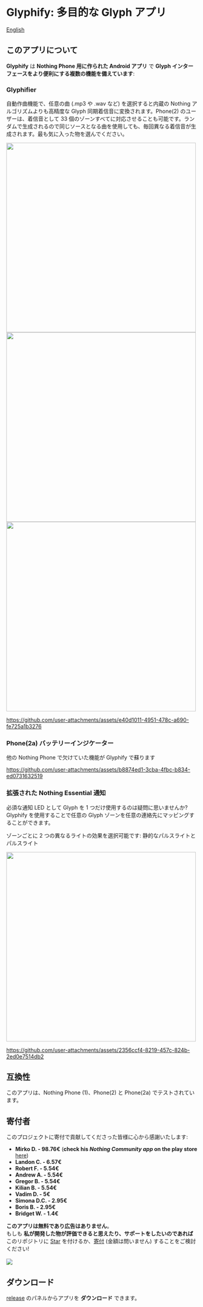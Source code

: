 # Glyphify: 多目的な Glyph アプリ
[English](./README.md)
## このアプリについて
**Glyphify** は **Nothing Phone 用に作られた Android アプリ** で **Glyph インターフェースをより便利にする複数の機能を備えています**:

### Glyphifier
自動作曲機能で、任意の曲 (.mp3 や .wav など) を選択すると内蔵の Nothing アルゴリズムよりも高精度な Glyph 同期着信音に変換されます。Phone(2) のユーザーは、着信音として 33 個のゾーンすべてに対応させることも可能です。ランダムで生成されるので同じソースとなる曲を使用しても、毎回異なる着信音が生成されます。最も気に入った物を選んでください。

<img src="https://github.com/user-attachments/assets/f5dd76a3-3f61-46a2-84b4-cacf0a0e8f10" height="500">
<img src="https://github.com/user-attachments/assets/43a70dc2-ba5b-4b63-a173-6b4a4aeb447c" height="500">
<img src="https://github.com/user-attachments/assets/f236b849-a82f-4c6f-92a6-a43fd93650d3" height="500">

https://github.com/user-attachments/assets/e40d1011-4951-478c-a690-fe725a1b3276

### Phone(2a) バッテリーインジケーター
他の Nothing Phone で欠けていた機能が Glyphify で蘇ります

https://github.com/user-attachments/assets/b8874ed1-3cba-4fbc-b834-ed0731632519

### 拡張された Nothing Essential 通知
必須な通知 LED として Glyph を 1 つだけ使用するのは疑問に思いませんか?
Glyphify を使用することで任意の Glyph ゾーンを任意の連絡先にマッピングすることができます。

ゾーンごとに 2 つの異なるライトの効果を選択可能です: 静的なパルスライトとパルスライト

<img src="https://github.com/user-attachments/assets/4a3f1ae3-9056-4c91-a92e-b56ebeb6cbd5" height="500">

https://github.com/user-attachments/assets/2356ccf4-8219-457c-824b-2ed0e7514db2

## 互換性
このアプリは、Nothing Phone (1)、Phone(2) と Phone(2a) でテストされています。

## 寄付者

このプロジェクトに寄付で貢献してくださった皆様に心から感謝いたします:
- **Mirko D. - 98.76€**  (**check his _Nothing Community app_ on the play store** [here](https://play.google.com/store/apps/details?id=com.nothing.news))
- **Landon C. - 6.57€**
- **Robert F. - 5.54€**
- **Andrew A. - 5.54€**
- **Gregor B. - 5.54€**
- **Kilian B. - 5.54€**
- **Vadim D. - 5€**
- **Simona D.C. - 2.95€**
- **Boris B. - 2.95€**
- **Bridget W. - 1.4€**


**このアプリは無料であり広告はありません**。\
もしも **私が開発した物が評価できると思えたり、サポートをしたいのであれば** このリポジトリに <ins>Star</ins> を付けるか、<ins>寄付</ins> (金額は問いません) することをご検討ください!
<br><br>
[![](https://www.paypalobjects.com/en_US/i/btn/btn_donateCC_LG.gif)](https://www.paypal.com/donate/?hosted_button_id=HJU8Y7F34Z6TL)

## ダウンロード

[release](https://github.com/Fr4nKB/Glyphify/releases/latest) のパネルからアプリを **ダウンロード** できます。
